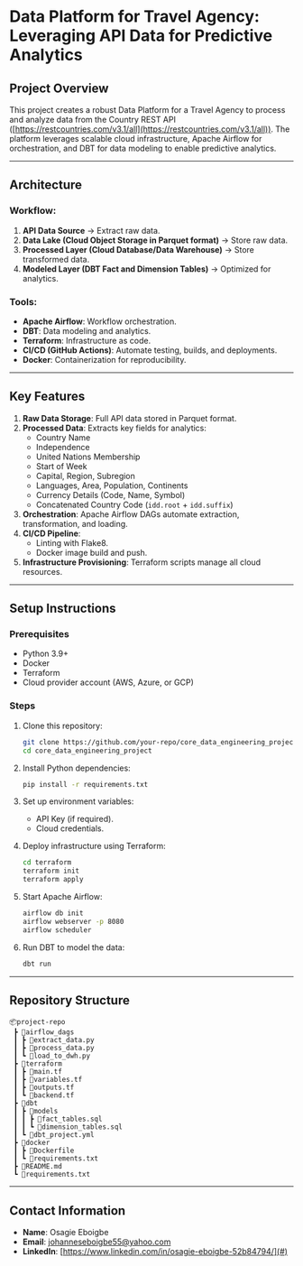 
# Data Platform for Travel Agency: Leveraging API Data for Predictive Analytics

## Project Overview
This project creates a robust Data Platform for a Travel Agency to process and analyze data from the Country REST API ([https://restcountries.com/v3.1/all](https://restcountries.com/v3.1/all)). The platform leverages scalable cloud infrastructure, Apache Airflow for orchestration, and DBT for data modeling to enable predictive analytics.

---

## Architecture
### Workflow:
1. **API Data Source** → Extract raw data.
2. **Data Lake (Cloud Object Storage in Parquet format)** → Store raw data.
3. **Processed Layer (Cloud Database/Data Warehouse)** → Store transformed data.
4. **Modeled Layer (DBT Fact and Dimension Tables)** → Optimized for analytics.

### Tools:
- **Apache Airflow**: Workflow orchestration.
- **DBT**: Data modeling and analytics.
- **Terraform**: Infrastructure as code.
- **CI/CD (GitHub Actions)**: Automate testing, builds, and deployments.
- **Docker**: Containerization for reproducibility.

---

## Key Features
1. **Raw Data Storage**: Full API data stored in Parquet format.
2. **Processed Data**: Extracts key fields for analytics:
   - Country Name
   - Independence
   - United Nations Membership
   - Start of Week
   - Capital, Region, Subregion
   - Languages, Area, Population, Continents
   - Currency Details (Code, Name, Symbol)
   - Concatenated Country Code (`idd.root` + `idd.suffix`)
3. **Orchestration**: Apache Airflow DAGs automate extraction, transformation, and loading.
4. **CI/CD Pipeline**:
   - Linting with Flake8.
   - Docker image build and push.
5. **Infrastructure Provisioning**: Terraform scripts manage all cloud resources.

---

## Setup Instructions

### Prerequisites
- Python 3.9+
- Docker
- Terraform
- Cloud provider account (AWS, Azure, or GCP)

### Steps
1. Clone this repository:
   ```bash
   git clone https://github.com/your-repo/core_data_engineering_project
   cd core_data_engineering_project
   ```

2. Install Python dependencies:
   ```bash
   pip install -r requirements.txt
   ```

3. Set up environment variables:
   - API Key (if required).
   - Cloud credentials.

4. Deploy infrastructure using Terraform:
   ```bash
   cd terraform
   terraform init
   terraform apply
   ```

5. Start Apache Airflow:
   ```bash
   airflow db init
   airflow webserver -p 8080
   airflow scheduler
   ```

6. Run DBT to model the data:
   ```bash
   dbt run
   ```

---

## Repository Structure
```
📦project-repo
 ┣ 📂airflow_dags
 ┃ ┣ 📜extract_data.py
 ┃ ┣ 📜process_data.py
 ┃ ┗ 📜load_to_dwh.py
 ┣ 📂terraform
 ┃ ┣ 📜main.tf
 ┃ ┣ 📜variables.tf
 ┃ ┣ 📜outputs.tf
 ┃ ┗ 📜backend.tf
 ┣ 📂dbt
 ┃ ┣ 📂models
 ┃ ┃ ┣ 📜fact_tables.sql
 ┃ ┃ ┗ 📜dimension_tables.sql
 ┃ ┗ 📜dbt_project.yml
 ┣ 📂docker
 ┃ ┣ 📜Dockerfile
 ┃ ┗ 📜requirements.txt
 ┣ 📜README.md
 ┗ 📜requirements.txt
```

---

## Contact Information
- **Name**: Osagie Eboigbe
- **Email**: johanneseboigbe55@yahoo.com
- **LinkedIn**: [https://www.linkedin.com/in/osagie-eboigbe-52b84794/](#)
